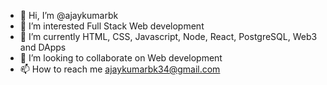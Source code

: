- 👋 Hi, I’m @ajaykumarbk
- 👀 I’m interested Full Stack Web development
- 🌱 I’m currently HTML, CSS, Javascript, Node, React, PostgreSQL, Web3 and DApps
- 💞️ I’m looking to collaborate on Web development
- 📫 How to reach me <a>ajaykumarbk34@gmail.com</a>


<!---
ajaykumarbk/ajaykumarbk is a ✨ special ✨ repository because its `README.md` (this file) appears on your GitHub profile.
You can click the Preview link to take a look at your changes.
--->
